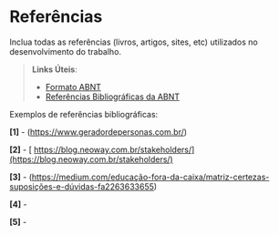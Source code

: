 # Referências

Inclua todas as referências (livros, artigos, sites, etc) utilizados no desenvolvimento do trabalho.

> **Links Úteis**:
> - [Formato ABNT](https://www.normastecnicas.com/abnt/trabalhos-academicos/referencias/)
> - [Referências Bibliográficas da ABNT](https://comunidade.rockcontent.com/referencia-bibliografica-abnt/)

Exemplos de referências bibliográficas:


**[1]** - (https://www.geradordepersonas.com.br/)

**[2]** - [ https://blog.neoway.com.br/stakeholders/](https://blog.neoway.com.br/stakeholders/)

**[3]** - (https://medium.com/educação-fora-da-caixa/matriz-certezas-suposições-e-dúvidas-fa2263633655)

**[4]** - 

**[5]** - 

